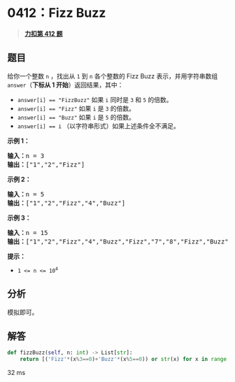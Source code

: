 # 0412：Fizz Buzz


> <u>**[力扣第 412 题](https://leetcode.cn/problems/fizz-buzz/)**</u>

## 题目

<p>给你一个整数 <code>n</code> ，找出从 <code>1</code> 到 <code>n</code> 各个整数的 Fizz Buzz 表示，并用字符串数组 <code>answer</code>（<strong>下标从 1 开始</strong>）返回结果，其中：</p>

<ul>
<li><code>answer[i] == "FizzBuzz"</code> 如果 <code>i</code> 同时是 <code>3</code> 和 <code>5</code> 的倍数。</li>
<li><code>answer[i] == "Fizz"</code> 如果 <code>i</code> 是 <code>3</code> 的倍数。</li>
<li><code>answer[i] == "Buzz"</code> 如果 <code>i</code> 是 <code>5</code> 的倍数。</li>
<li><code>answer[i] == i</code> （以字符串形式）如果上述条件全不满足。</li>
</ul>



<p><strong>示例 1：</strong></p>

<pre>
<strong>输入：</strong>n = 3
<strong>输出：</strong>["1","2","Fizz"]
</pre>

<p><strong>示例 2：</strong></p>

<pre>
<strong>输入：</strong>n = 5
<strong>输出：</strong>["1","2","Fizz","4","Buzz"]
</pre>

<p><strong>示例 3：</strong></p>

<pre>
<strong>输入：</strong>n = 15
<strong>输出：</strong>["1","2","Fizz","4","Buzz","Fizz","7","8","Fizz","Buzz","11","Fizz","13","14","FizzBuzz"]</pre>



<p><strong>提示：</strong></p>

<ul>
<li><code>1 &lt;= n &lt;= 10<sup>4</sup></code></li>
</ul>


## 分析

模拟即可。

## 解答


```python
def fizzBuzz(self, n: int) -> List[str]:
	return [('Fizz'*(x%3==0)+'Buzz'*(x%5==0)) or str(x) for x in range(1, n+1)]
```
32 ms
